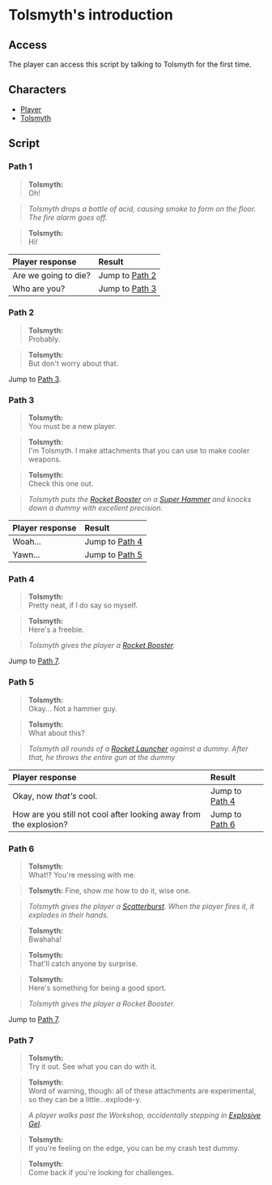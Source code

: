 # Tolsmyth's introduction
## Access
The player can access this script by talking to Tolsmyth for the first time. 

## Characters
* [Player](/characters/player.md)
* [Tolsmyth](/characters/tolsmyth.md)

## Script
### Path 1
> **Tolsmyth:**<br />
> Oh! 

> *Tolsmyth drops a bottle of acid, causing smoke to form on the floor. The fire alarm goes off.*

> **Tolsmyth:**<br />
> Hi!

<table>
  <thead>
    <tr>
      <th align="left">Player response</th>
      <th align="left">Result</th>
    </tr>
  </thead>
  <tbody>
    <tr>
      <td>Are we going to die?</td>
      <td>
        Jump to <a href="#path-2">Path 2</a>
      </td>
    </tr>
    <tr>
      <td>Who are you?</td>
      <td>
        Jump to <a href="#path-3">Path 3</a>
      </td>
    </tr>
  </tbody>
</table>

### Path 2
> **Tolsmyth:**<br />
> Probably.

> **Tolsmyth:**<br />
> But don't worry about that.

Jump to [Path 3](#path-3).

### Path 3
> **Tolsmyth:**<br />
> You must be a new player.

> **Tolsmyth:**<br />
> I'm Tolsmyth. I make attachments that you can use to make cooler weapons.

> **Tolsmyth:**<br />
> Check this one out.

> *Tolsmyth puts the [Rocket Booster](/inventory/attachments/rocket-booster.md) on a [Super Hammer](/inventory/items/super-hammer.md) and knocks down a dummy with excellent precision.*

<table>
  <thead>
    <tr>
      <th align="left">Player response</th>
      <th align="left">Result</th>
    </tr>
  </thead>
  <tbody>
    <tr>
      <td>Woah...</td>
      <td>
        Jump to <a href="#path-4">Path 4</a>
      </td>
    </tr>
    <tr>
      <td>Yawn...</td>
      <td>
        Jump to <a href="#path-5">Path 5</a>
      </td>
    </tr>
  </tbody>
</table>

### Path 4
> **Tolsmyth:**<br />
> Pretty neat, if I do say so myself.

> **Tolsmyth:**<br />
> Here's a freebie.

> *Tolsmyth gives the player a [Rocket Booster](/inventory/attachments/rocket-booster.md).*

Jump to [Path 7](#path-7).

### Path 5
> **Tolsmyth:**<br />
> Okay... Not a hammer guy. 

> **Tolsmyth:**<br />
> What about this?

> *Tolsmyth all rounds of a [Rocket Launcher](/inventory/items/rocket-launcher.md) against a dummy. After that, he throws the entire gun at the dummy*

<table>
  <thead>
    <tr>
      <th align="left">Player response</th>
      <th align="left">Result</th>
    </tr>
  </thead>
  <tbody>
    <tr>
      <td>
        Okay, now <i>that's</i> cool.
      </td>
      <td>
        Jump to <a href="#path-4">Path 4</a>
      </td>
    </tr>
    <tr>
      <td>How are you still not cool after looking away from the explosion?</td>
      <td>
        Jump to <a href="#path-6">Path 6</a>
      </td>
    </tr>
  </tbody>
</table>

### Path 6
> **Tolsmyth:**<br />
> What!? You're messing with me.

> **Tolsmyth:**
> Fine, show *me* how to do it, wise one.

> *Tolsmyth gives the player a [Scatterburst](/inventory/items/scatterburst.md). When the player fires it, it explodes in their hands.*

> **Tolsmyth:**<br />
> Bwahaha! 

> **Tolsmyth:**<br />
> That'll catch anyone by surprise.

> **Tolsmyth:**<br />
> Here's something for being a good sport.

> *Tolsmyth gives the player a Rocket Booster.*

Jump to [Path 7](#path-7).

### Path 7
> **Tolsmyth:**<br />
> Try it out. See what you can do with it. 

> **Tolsmyth:**<br />
> Word of warning, though: all of these attachments are experimental, so they can be a little...explode-y. 

> *A player walks past the Workshop, accidentally stepping in [Explosive Gel](/inventory/attachments/explosive-gel.md).*

> **Tolsmyth:**<br />
> If you're feeling on the edge, you can be my crash test dummy. 

> **Tolsmyth:**<br />
> Come back if you're looking for challenges.